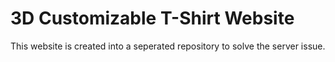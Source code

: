 # 3D Customizable T-Shirt Website
 This website is created into a seperated repository to solve the server issue.
